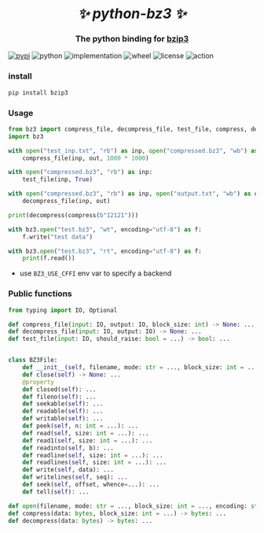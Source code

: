 <h1 align="center"><i>✨ python-bz3 ✨ </i></h1>

<h3 align="center">The python binding for <a href="https://github.com/kspalaiologos/bzip3/tree/master">bzip3</a> </h3>

[![pypi](https://img.shields.io/pypi/v/bzip3.svg)](https://pypi.org/project/bzip3/)
![python](https://img.shields.io/pypi/pyversions/bzip3)
![implementation](https://img.shields.io/pypi/implementation/bzip3)
![wheel](https://img.shields.io/pypi/wheel/bzip3)
![license](https://img.shields.io/github/license/synodriver/python-bz3.svg)
![action](https://img.shields.io/github/workflow/status/synodriver/python-bz3/build%20wheel)

### install
```bash
pip install bzip3
```


### Usage
```python
from bz3 import compress_file, decompress_file, test_file, compress, decompress
import bz3

with open("test_inp.txt", "rb") as inp, open("compressed.bz3", "wb") as out:
    compress_file(inp, out, 1000 * 1000)

with open("compressed.bz3", "rb") as inp:
    test_file(inp, True)    

with open("compressed.bz3", "rb") as inp, open("output.txt", "wb") as out:
    decompress_file(inp, out)

print(decompress(compress(b"12121")))

with bz3.open("test.bz3", "wt", encoding="utf-8") as f:
    f.write("test data")

with bz3.open("test.bz3", "rt", encoding="utf-8") as f:
    print(f.read())
```
- use ```BZ3_USE_CFFI``` env var to specify a backend


### Public functions
```python
from typing import IO, Optional

def compress_file(input: IO, output: IO, block_size: int) -> None: ...
def decompress_file(input: IO, output: IO) -> None: ...
def test_file(input: IO, should_raise: bool = ...) -> bool: ...


class BZ3File:
    def __init__(self, filename, mode: str = ..., block_size: int = ...) -> None: ...
    def close(self) -> None: ...
    @property
    def closed(self): ...
    def fileno(self): ...
    def seekable(self): ...
    def readable(self): ...
    def writable(self): ...
    def peek(self, n: int = ...): ...
    def read(self, size: int = ...): ...
    def read1(self, size: int = ...): ...
    def readinto(self, b): ...
    def readline(self, size: int = ...): ...
    def readlines(self, size: int = ...): ...
    def write(self, data): ...
    def writelines(self, seq): ...
    def seek(self, offset, whence=...): ...
    def tell(self): ...

def open(filename, mode: str = ..., block_size: int = ..., encoding: str = ..., errors: str = ..., newline: str = ...) -> BZ3File: ...
def compress(data: bytes, block_size: int = ...) -> bytes: ...
def decompress(data: bytes) -> bytes: ...
```